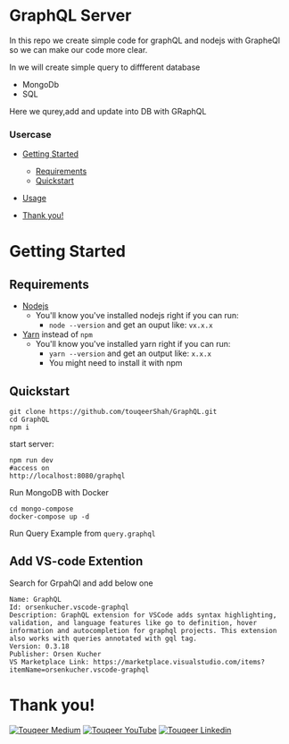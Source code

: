# GraphQL Server

In this repo we create simple code for graphQL and nodejs with GrapheQl so we can make our code more clear.

In we will create simple query to diffferent database

- MongoDb
- SQL

Here we qurey,add and update into DB with GRaphQL

### Usercase

- [Getting Started](#getting-started)
  - [Requirements](#requirements)
  - [Quickstart](#quickstart)
- [Usage](#usage)

- [Thank you!](#thank-you)

# Getting Started

## Requirements

- [Nodejs](https://nodejs.org/en/)
  - You'll know you've installed nodejs right if you can run:
    - `node --version` and get an ouput like: `vx.x.x`
- [Yarn](https://classic.yarnpkg.com/lang/en/docs/install/) instead of `npm`
  - You'll know you've installed yarn right if you can run:
    - `yarn --version` and get an output like: `x.x.x`
    - You might need to install it with npm

## Quickstart

```
git clone https://github.com/touqeerShah/GraphQL.git
cd GraphQL
npm i

```

start server:

```
npm run dev
#access on
http://localhost:8080/graphql
```

Run MongoDB with Docker

```
cd mongo-compose
docker-compose up -d
```

Run Query Example from `query.graphql`

## Add VS-code Extention

Search for GrpahQl and add below one

```
Name: GraphQL
Id: orsenkucher.vscode-graphql
Description: GraphQL extension for VSCode adds syntax highlighting, validation, and language features like go to definition, hover information and autocompletion for graphql projects. This extension also works with queries annotated with gql tag.
Version: 0.3.18
Publisher: Orsen Kucher
VS Marketplace Link: https://marketplace.visualstudio.com/items?itemName=orsenkucher.vscode-graphql
```

# Thank you!

[![Touqeer Medium](https://img.shields.io/badge/Medium-000000?style=for-the-badge&logo=medium&logoColor=white)](https://medium.com/@touqeershah32)
[![Touqeer YouTube](https://img.shields.io/badge/YouTube-FF0000?style=for-the-badge&logo=youtube&logoColor=white)](https://www.youtube.com/channel/UC3oUDpfMOBefugPp4GADyUQ)
[![Touqeer Linkedin](https://img.shields.io/badge/LinkedIn-0077B5?style=for-the-badge&logo=linkedin&logoColor=white)](https://www.linkedin.com/in/touqeer-shah/)
